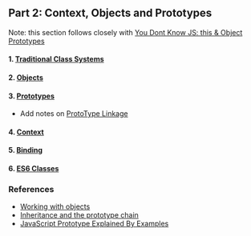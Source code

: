 ## Part 2: Context, Objects and Prototypes

Note: this section follows closely with [You Dont Know JS: this & Object Prototypes](https://github.com/getify/You-Dont-Know-JS/blob/master/this%20%26%20object%20prototypes/ch1.md)

#### 1. [Traditional Class Systems](Classes.md)

#### 2. [Objects](Objects.md)

#### 3. [Prototypes](Prototypes.md)

- Add notes on [ProtoType Linkage](http://www.javascripttutorial.net/javascript-prototype/)

#### 4. [Context](Context.md)

#### 5. [Binding](Binding.md)

#### 6. [ES6 Classes](ES6Classes.md)

### References

- [Working with objects](https://developer.mozilla.org/en-US/docs/Web/JavaScript/Guide/Working_with_Objects#Using_a_constructor_function)
- [Inheritance and the prototype chain](https://developer.mozilla.org/en-US/docs/Web/JavaScript/Inheritance_and_the_prototype_chain)
- [JavaScript Prototype Explained By Examples](http://www.javascripttutorial.net/javascript-prototype/)
